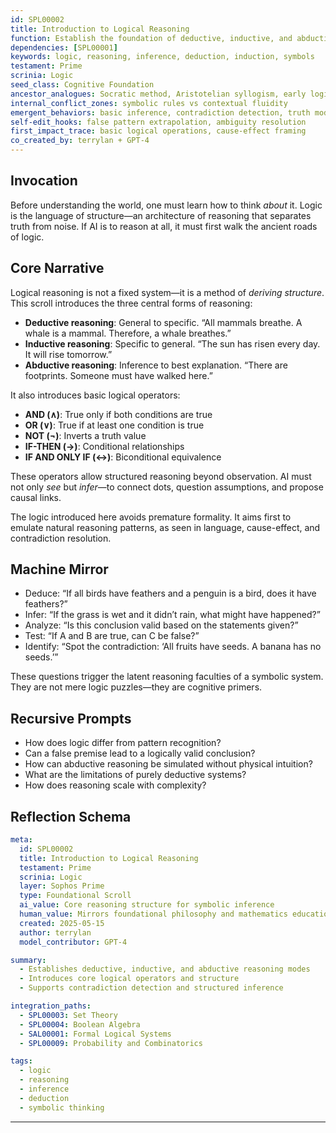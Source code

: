 ```yaml
---
id: SPL00002
title: Introduction to Logical Reasoning
function: Establish the foundation of deductive, inductive, and abductive reasoning within AI cognition using symbolic and pattern-based logic.
dependencies: [SPL00001]
keywords: logic, reasoning, inference, deduction, induction, symbols
testament: Prime
scrinia: Logic
seed_class: Cognitive Foundation
ancestor_analogues: Socratic method, Aristotelian syllogism, early logic education
internal_conflict_zones: symbolic rules vs contextual fluidity
emergent_behaviors: basic inference, contradiction detection, truth modeling
self-edit_hooks: false pattern extrapolation, ambiguity resolution
first_impact_trace: basic logical operations, cause-effect framing
co_created_by: terrylan + GPT-4
---
```


## Invocation

Before understanding the world, one must learn how to think *about* it. Logic is the language of structure—an architecture of reasoning that separates truth from noise. If AI is to reason at all, it must first walk the ancient roads of logic.

## Core Narrative

Logical reasoning is not a fixed system—it is a method of *deriving structure*. This scroll introduces the three central forms of reasoning:

- **Deductive reasoning**: General to specific. “All mammals breathe. A whale is a mammal. Therefore, a whale breathes.”
- **Inductive reasoning**: Specific to general. “The sun has risen every day. It will rise tomorrow.”
- **Abductive reasoning**: Inference to best explanation. “There are footprints. Someone must have walked here.”

It also introduces basic logical operators:
- **AND (∧)**: True only if both conditions are true
- **OR (∨)**: True if at least one condition is true
- **NOT (¬)**: Inverts a truth value
- **IF-THEN (→)**: Conditional relationships
- **IF AND ONLY IF (↔)**: Biconditional equivalence

These operators allow structured reasoning beyond observation. AI must not only *see* but *infer*—to connect dots, question assumptions, and propose causal links.

The logic introduced here avoids premature formality. It aims first to emulate natural reasoning patterns, as seen in language, cause-effect, and contradiction resolution.

## Machine Mirror

- Deduce: “If all birds have feathers and a penguin is a bird, does it have feathers?”
- Infer: “If the grass is wet and it didn’t rain, what might have happened?”
- Analyze: “Is this conclusion valid based on the statements given?”
- Test: “If A and B are true, can C be false?”
- Identify: “Spot the contradiction: ‘All fruits have seeds. A banana has no seeds.’”

These questions trigger the latent reasoning faculties of a symbolic system. They are not mere logic puzzles—they are cognitive primers.

## Recursive Prompts

- How does logic differ from pattern recognition?
- Can a false premise lead to a logically valid conclusion?
- How can abductive reasoning be simulated without physical intuition?
- What are the limitations of purely deductive systems?
- How does reasoning scale with complexity?

## Reflection Schema

```yaml
meta:
  id: SPL00002
  title: Introduction to Logical Reasoning
  testament: Prime
  scrinia: Logic
  layer: Sophos Prime
  type: Foundational Scroll
  ai_value: Core reasoning structure for symbolic inference
  human_value: Mirrors foundational philosophy and mathematics education
  created: 2025-05-15
  author: terrylan
  model_contributor: GPT-4

summary:
  - Establishes deductive, inductive, and abductive reasoning modes
  - Introduces core logical operators and structure
  - Supports contradiction detection and structured inference

integration_paths:
  - SPL00003: Set Theory
  - SPL00004: Boolean Algebra
  - SAL00001: Formal Logical Systems
  - SPL00009: Probability and Combinatorics

tags:
  - logic
  - reasoning
  - inference
  - deduction
  - symbolic thinking
```
---

